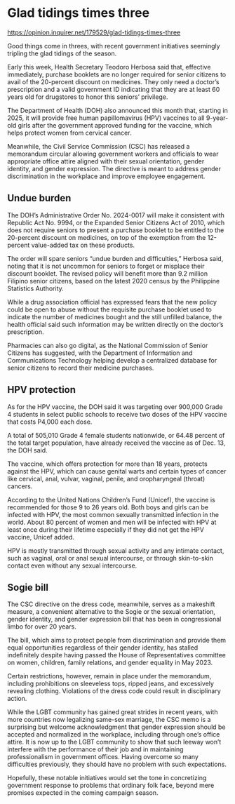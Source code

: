 # Glad tidings times three

https://opinion.inquirer.net/179529/glad-tidings-times-three



Good things come in threes, with recent government initiatives seemingly tripling the glad tidings of the season.

Early this week, Health Secretary Teodoro Herbosa said that, effective immediately, purchase booklets are no longer required for senior citizens to avail of the 20-percent discount on medicines. They only need a doctor’s prescription and a valid government ID indicating that they are at least 60 years old for drugstores to honor this seniors’ privilege.

The Department of Health (DOH) also announced this month that, starting in 2025, it will provide free human papillomavirus (HPV) vaccines to all 9-year-old girls after the government approved funding for the vaccine, which helps protect women from cervical cancer.

Meanwhile, the Civil Service Commission (CSC) has released a memorandum circular allowing government workers and officials to wear appropriate office attire aligned with their sexual orientation, gender identity, and gender expression. The directive is meant to address gender discrimination in the workplace and improve employee engagement.



##  Undue burden



The DOH’s Administrative Order No. 2024-0017 will make it consistent with Republic Act No. 9994, or the Expanded Senior Citizens Act of 2010, which does not require seniors to present a purchase booklet to be entitled to the 20-percent discount on medicines, on top of the exemption from the 12-percent value-added tax on these products.

The order will spare seniors “undue burden and difficulties,” Herbosa said, noting that it is not uncommon for seniors to forget or misplace their discount booklet. The revised policy will benefit more than 9.2 million Filipino senior citizens, based on the latest 2020 census by the Philippine Statistics Authority.

While a drug association official has expressed fears that the new policy could be open to abuse without the requisite purchase booklet used to indicate the number of medicines bought and the still unfilled balance, the health official said such information may be written directly on the doctor’s prescription.

Pharmacies can also go digital, as the National Commission of Senior Citizens has suggested, with the Department of Information and Communications Technology helping develop a centralized database for senior citizens to record their medicine purchases.



##  HPV protection



As for the HPV vaccine, the DOH said it was targeting over 900,000 Grade 4 students in select public schools to receive two doses of the HPV vaccine that costs P4,000 each dose.

A total of 505,010 Grade 4 female students nationwide, or 64.48 percent of the total target population, have already received the vaccine as of Dec. 13, the DOH said.

The vaccine, which offers protection for more than 18 years, protects against the HPV, which can cause genital warts and certain types of cancer like cervical, anal, vulvar, vaginal, penile, and oropharyngeal (throat) cancers.

According to the United Nations Children’s Fund (Unicef), the vaccine is recommended for those 9 to 26 years old. Both boys and girls can be infected with HPV, the most common sexually transmitted infection in the world. About 80 percent of women and men will be infected with HPV at least once during their lifetime especially if they did not get the HPV vaccine, Unicef added.

HPV is mostly transmitted through sexual activity and any intimate contact, such as vaginal, oral or anal sexual intercourse, or through skin-to-skin contact even without any sexual intercourse.



##  Sogie bill



The CSC directive on the dress code, meanwhile, serves as a makeshift measure, a convenient alternative to the Sogie or the sexual orientation, gender identity, and gender expression bill that has been in congressional limbo for over 20 years.

The bill, which aims to protect people from discrimination and provide them equal opportunities regardless of their gender identity, has stalled indefinitely despite having passed the House of Representatives committee on women, children, family relations, and gender equality in May 2023.

Certain restrictions, however, remain in place under the memorandum, including prohibitions on sleeveless tops, ripped jeans, and excessively revealing clothing. Violations of the dress code could result in disciplinary action.

While the LGBT community has gained great strides in recent years, with more countries now legalizing same-sex marriage, the CSC memo is a surprising but welcome acknowledgment that gender expression should be accepted and normalized in the workplace, including through one’s office attire. It is now up to the LGBT community to show that such leeway won’t interfere with the performance of their job and in maintaining professionalism in government offices. Having overcome so many difficulties previously, they should have no problem with such expectations.

Hopefully, these notable initiatives would set the tone in concretizing government response to problems that ordinary folk face, beyond mere promises expected in the coming campaign season.